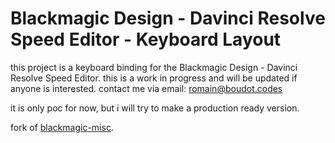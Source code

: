 Blackmagic Design - Davinci Resolve Speed Editor - Keyboard Layout
=================================

this project is a keyboard binding for the Blackmagic Design - Davinci Resolve Speed Editor.
this is a work in progress and will be updated if anyone is interested.
contact me via email: [romain@boudot.codes](mailto:romain@boudot.codes)

it is only poc for now, but i will try to make a production ready version.

fork of [blackmagic-misc](https://github.com/smunaut/blackmagic-misc).
